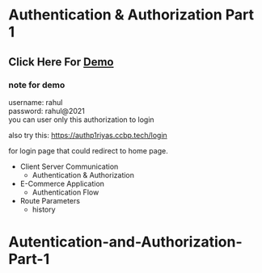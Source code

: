 # Authentication & Authorization Part 1
## Click Here For [Demo](https://authp1riyas.ccbp.tech)
### note for demo
username: rahul  
password: rahul@2021  
you can user only this authorization to login

also try this: https://authp1riyas.ccbp.tech/login

for login page that could redirect to home page.

- Client Server Communication
  - Authentication & Authorization
- E-Commerce Application
  - Authentication Flow
- Route Parameters
  - history
# Autentication-and-Authorization-Part-1
